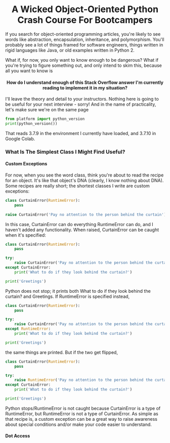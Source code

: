 <head>
    <link rel="stylesheet" href="styles.css">
</head>

<h1 align="center">A Wicked Object-Oriented Python Crash Course For Bootcampers</h1>

If you search for object-oriented programming articles, you're likely to see words like abstraction, encapsulation, inheritance, and polymorphism. You'll probably see a lot of things framed for software engineers, things written in rigid languages like Java, or old examples written in Python 2.

What if, for now, you only want to know enough to be dangerous? What if you're trying to figure something out, and only intend to skim this, because all you want to know is

<h4 align="center">How do I understand enough of this Stack Overflow answer I'm currently reading to implement it in my situation?</h4>

I'll leave the theory and detail to your instructors. Nothing here is going to be useful for your next interview - sorry! And in the name of practicality, let's make sure we're on the same page

```python
from platform import python_version
print(python_version())
```
That reads <c-s>3.7.9</c-s> in the environment I currently have loaded, and <c-s>3.7.10</c-s> in Google Colab.

### What Is The Simplest Class I Might Find Useful?

#### Custom Exceptions
For now, when you see the word <c-s>class</c-s>, think you're about to read the recipe for an object. It's like that object's DNA (clearly, I know nothing about DNA). Some recipes are really short; the shortest classes I write are custom exceptions:

```python
class CurtainError(RuntimeError):
    pass
    
raise CurtainError('Pay no attention to the person behind the curtain')
```

In this case, <c-s>CurtainError</c-s> can do everything <c-s>RuntimeError</c-s> can do, and I haven't added any functionality. When raised, <c-s>CurtainError</c-s> can be caught when it's specified:

```python
class CurtainError(RuntimeError):
    pass

try:
    raise CurtainError('Pay no attention to the person behind the curtain')
except CurtainError:
    print('What to do if they look behind the curtain?')

print('Greetings')
```

Python does not stop; it prints both <c-s>What to do if they look behind the curtain?</c-s> and <c-s>Greetings</c-s>. If <c-s>RuntimeError</c-s> is specified instead,

```python
class CurtainError(RuntimeError):
    pass

try:
    raise CurtainError('Pay no attention to the person behind the curtain')
except RuntimeError:
    print('What to do if they look behind the curtain?')

print('Greetings')
```

the same things are printed. But if the two get flipped,

```python
class CurtainError(RuntimeError):
    pass

try:
    raise RuntimeError('Pay no attention to the person behind the curtain')
except CurtainError:
    print('What to do if they look behind the curtain?')

print('Greetings')
```

Python stops/<c-s>RuntimeError</c-s> is not caught because <c-s>CurtainError</c-s> is a type of <c-s>RuntimeError</c-s>, but <c-s>RuntimeError</c-s> is not a type of <c-s>CurtainError</c-s>. As simple as that recipe is, a custom exception can be a great way to raise awareness about special conditions and/or make your code easier to understand.

#### Dot Access
